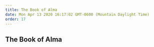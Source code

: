 ```yaml
---
title: The Book of Alma
date: Mon Apr 13 2020 16:17:02 GMT-0600 (Mountain Daylight Time)
order: 17
---
```


## The Book of Alma
